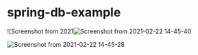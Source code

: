 # spring-db-example

![Screenshot from 2021![Screenshot from 2021-02-22 14-45-40](https://user-images.githubusercontent.com/35780502/108761411-d2236080-751c-11eb-9113-1f82e11622ed.png)

![Screenshot from 2021-02-22 14-45-28](https://user-images.githubusercontent.com/35780502/108761415-d2bbf700-751c-11eb-9fa8-f22f1e3363f9.png)
